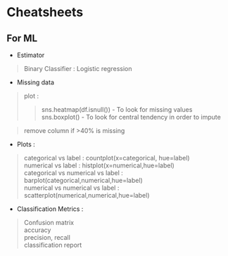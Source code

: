 # Cheatsheets
## For ML

* Estimator
> Binary Classifier : Logistic regression

* Missing data
> plot  :
>>sns.heatmap(df.isnull())  -   To look for missing values<br>
>>sns.boxplot()             -   To look for central tendency in order to impute<br>

> remove column if >40% is missing

* Plots : 
> categorical vs label : countplot(x=categorical, hue=label)<br>
> numerical vs label : histplot(x=numerical,hue=label)<br>
> categorical vs numerical vs label : barplot(categorical,numerical,hue=label)<br>
> numerical vs numerical vs label : scatterplot(numerical,numerical,hue=label)<br>

* Classification Metrics : 
> Confusion matrix<br>
> accuracy<br>
> precision, recall<br>
> classification report<br>
